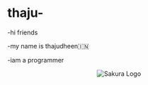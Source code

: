 # thaju-

-hi friends

-my name is thajudheen🇮🇳

-iam a programmer 
<p align="center">

  <img src="https://telegra.ph/file/5d3299b77ee006306be56.jpg" alt="Sakura Logo">

</p>
